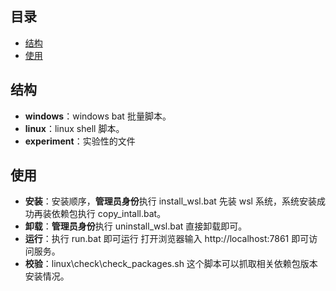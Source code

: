 ## 目录

- [结构](#结构)
- [使用](#使用)

## 结构

- **windows**：windows bat 批量脚本。
- **linux**：linux shell 脚本。
- **experiment**：实验性的文件

## 使用

- **安装**：安装顺序，**管理员身份**执行 install_wsl.bat 先装 wsl 系统，系统安装成功再装依赖包执行 copy_intall.bat。
- **卸载**：**管理员身份**执行 uninstall_wsl.bat 直接卸载即可。
- **运行**：执行 run.bat 即可运行 打开浏览器输入 http://localhost:7861 即可访问服务。
- **校验**：linux\check\check_packages.sh 这个脚本可以抓取相关依赖包版本安装情况。
